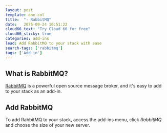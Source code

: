 ```yaml
---
layout: post
template: one-col
title:  "- RabbitMQ"
date:   2075-09-24 10:51:22
cloud66_text: "Try Cloud 66 for free"
cloud66_sticky: true
categories: add-ins
lead: Add RabbitMQ to your stack with ease
search-tags: ['rabbitmq']
tags: ['Add in']
---
```


## What is RabbitMQ?
[RabbitMQ](http://www.rabbitmq.com) is a powerful open source message broker, and it's easy to add to your stack as an add-in.

## Add RabbitMQ
To add RabbitMQ to your stack, access the add-ins menu, click _RabbitMQ_ and choose the size of your new server.